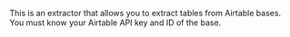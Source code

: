 This is an extractor that allows you to extract tables from Airtable bases. You must know your Airtable API key and ID of the base.